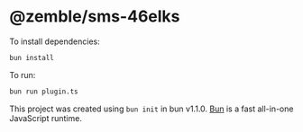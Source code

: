 # @zemble/sms-46elks

To install dependencies:

```bash
bun install
```

To run:

```bash
bun run plugin.ts
```

This project was created using `bun init` in bun v1.1.0. [Bun](https://bun.sh) is a fast all-in-one JavaScript runtime.
